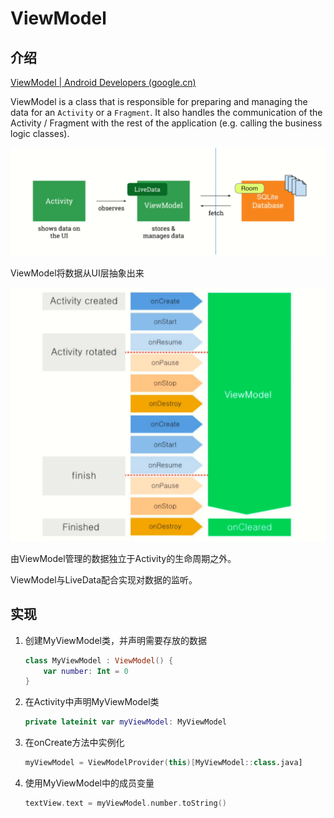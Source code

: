 # ViewModel

## 介绍

[ViewModel  | Android Developers (google.cn)](https://developer.android.google.cn/reference/kotlin/androidx/lifecycle/ViewModel)

ViewModel is a class that is responsible for preparing and managing the data for an `Activity` or a `Fragment`. It also handles the communication of the Activity / Fragment with the rest of the application (e.g. calling the business logic classes).

![image-20221102170743112](./assets/mvc.png)

ViewModel将数据从UI层抽象出来

![image-20221102190253813](./assets/image-20221102190253813.png)

由ViewModel管理的数据独立于Activity的生命周期之外。

ViewModel与LiveData配合实现对数据的监听。

## 实现

1. 创建MyViewModel类，并声明需要存放的数据

   ```kotlin
   class MyViewModel : ViewModel() {
       var number: Int = 0
   }
   ```

2. 在Activity中声明MyViewModel类

   ```kotlin
   private lateinit var myViewModel: MyViewModel
   ```

3. 在onCreate方法中实例化

   ```kotlin
   myViewModel = ViewModelProvider(this)[MyViewModel::class.java]
   ```

4. 使用MyViewModel中的成员变量

   ```kotlin
   textView.text = myViewModel.number.toString()
   ```

   